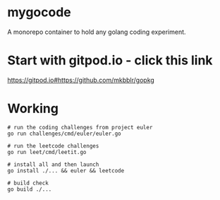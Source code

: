 # mygocode
A monorepo container to hold any golang coding experiment.

# Start with gitpod.io - click this link
https://gitpod.io#https://github.com/mkbblr/gopkg


# Working 

```shell
# run the coding challenges from project euler
go run challenges/cmd/euler/euler.go

# run the leetcode challenges
go run leet/cmd/leetit.go

# install all and then launch 
go install ./... && euler && leetcode

# build check
go build ./...
```
